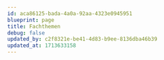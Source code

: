 ```yaml
---
id: aca86125-bada-4a0a-92aa-4323e0945951
blueprint: page
title: Fachthemen
debug: false
updated_by: c2f8321e-be41-4d83-b9ee-8136dba46b39
updated_at: 1713633158
---
```

